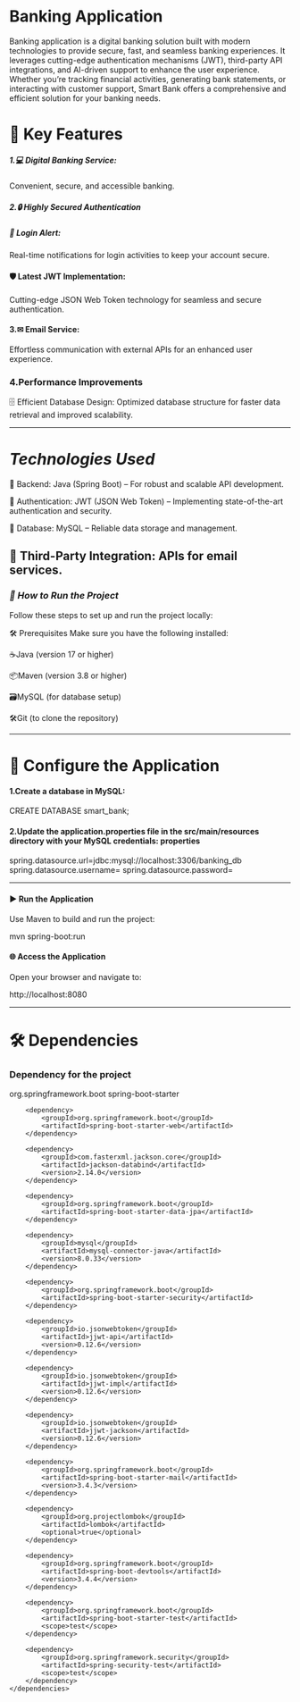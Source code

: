# Banking Application
Banking application is a digital banking solution built with modern technologies to provide secure, fast, and seamless banking experiences. It leverages cutting-edge authentication mechanisms (JWT), third-party API integrations, and AI-driven support to enhance the user experience. Whether you’re tracking financial activities, generating bank statements, or interacting with customer support, Smart Bank offers a comprehensive and efficient solution for your banking needs.

# 🌟 Key Features

##### 1.💻 Digital Banking Service: 

Convenient, secure, and accessible banking.

##### 2.🔒 Highly Secured Authentication

##### 📩 Login Alert:

Real-time notifications for login activities to keep your account secure.

#### 🛡 Latest JWT Implementation: 

Cutting-edge JSON Web Token technology for seamless and secure authentication.

#### 3.✉ Email Service:
Effortless communication with external APIs for an enhanced user experience.

### 4.Performance Improvements

🗄 Efficient Database Design: Optimized database structure for faster data retrieval and improved scalability.

------------------------------------------------------------------------------------------------------------------------

# *Technologies Used*

🔹 Backend: Java (Spring Boot) – For robust and scalable API development.

🔹 Authentication: JWT (JSON Web Token) – Implementing state-of-the-art authentication and security.

🔹 Database: MySQL – Reliable data storage and management.

🔹 Third-Party Integration: APIs for email services.
------------------------------------------------------------------------------------------------------------------------

### *🚀 How to Run the Project*

Follow these steps to set up and run the project locally:

🛠 Prerequisites
Make sure you have the following installed:

☕Java (version 17 or higher)

📦Maven (version 3.8 or higher)

🗃MySQL (for database setup)

🛠Git (to clone the repository) 

------------------------------------------------------------------------------------------------------------------------

# 🔧 Configure the Application

#### 1.Create a database in MySQL:

CREATE DATABASE smart_bank;

#### 2.Update the application.properties file in the src/main/resources directory with your MySQL credentials: properties

spring.datasource.url=jdbc:mysql://localhost:3306/banking_db
spring.datasource.username=<username>
spring.datasource.password=<password>

------------------------------------------------------------------------------------------------------------------------

#### ▶ Run the Application

Use Maven to build and run the project:

mvn spring-boot:run

#### 🌐 Access the Application

Open your browser and navigate to:

http://localhost:8080

------------------------------------------------------------------------------------------------------------------------

# 🛠 Dependencies

### Dependency for the project

<dependencies>
		<dependency>
			<groupId>org.springframework.boot</groupId>
			<artifactId>spring-boot-starter</artifactId>
		</dependency>

		<dependency>
			<groupId>org.springframework.boot</groupId>
			<artifactId>spring-boot-starter-web</artifactId>
		</dependency>

		<dependency>
			<groupId>com.fasterxml.jackson.core</groupId>
			<artifactId>jackson-databind</artifactId>
			<version>2.14.0</version>
		</dependency>

		<dependency>
			<groupId>org.springframework.boot</groupId>
			<artifactId>spring-boot-starter-data-jpa</artifactId>
		</dependency>

		<dependency>
			<groupId>mysql</groupId>
			<artifactId>mysql-connector-java</artifactId>
			<version>8.0.33</version>
		</dependency>

		<dependency>
			<groupId>org.springframework.boot</groupId>
			<artifactId>spring-boot-starter-security</artifactId>
		</dependency>

		<dependency>
			<groupId>io.jsonwebtoken</groupId>
			<artifactId>jjwt-api</artifactId>
			<version>0.12.6</version>
		</dependency>

		<dependency>
			<groupId>io.jsonwebtoken</groupId>
			<artifactId>jjwt-impl</artifactId>
			<version>0.12.6</version>
		</dependency>

		<dependency>
			<groupId>io.jsonwebtoken</groupId>
			<artifactId>jjwt-jackson</artifactId>
			<version>0.12.6</version>
		</dependency>

		<dependency>
			<groupId>org.springframework.boot</groupId>
			<artifactId>spring-boot-starter-mail</artifactId>
			<version>3.4.3</version>
		</dependency>

		<dependency>
			<groupId>org.projectlombok</groupId>
			<artifactId>lombok</artifactId>
			<optional>true</optional>
		</dependency>

		<dependency>
			<groupId>org.springframework.boot</groupId>
			<artifactId>spring-boot-devtools</artifactId>
			<version>3.4.4</version>
		</dependency>

		<dependency>
			<groupId>org.springframework.boot</groupId>
			<artifactId>spring-boot-starter-test</artifactId>
			<scope>test</scope>
		</dependency>

		<dependency>
			<groupId>org.springframework.security</groupId>
			<artifactId>spring-security-test</artifactId>
			<scope>test</scope>
		</dependency>
	</dependencies>
